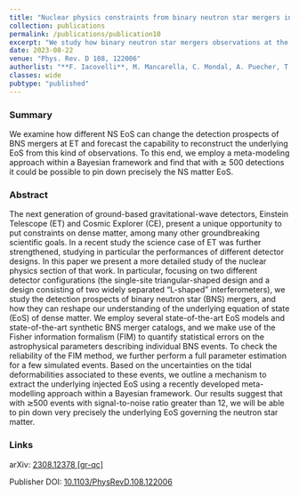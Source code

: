 ```yaml
---
title: "Nuclear physics constraints from binary neutron star mergers in the Einstein Telescope era"
collection: publications
permalink: /publications/publication10
excerpt: "We study how binary neutron star mergers observations at the Einstein Telescope can improve our understanding of their equation of state"
date: 2023-08-22
venue: "Phys. Rev. D 108, 122006"
authorlist: "**F. Iacovelli**, M. Mancarella, C. Mondal, A. Puecher, T. Dietrich, F. Gulminelli, M. Maggiore, M. Oertel"
classes: wide
pubtype: "published"
---
```


<span class="__dimensions_badge_embed__" data-doi="10.1103/PhysRevD.108.122006" data-style="small_circle" data-hide-zero-citations="true"></span><script async src="https://badge.dimensions.ai/badge.js" charset="utf-8"></script>

<html>
<head>
   <script src="https://code.jquery.com/jquery-3.7.0.js"></script>
</head>
<body>

<div id="inspirecount"></div>
<script>
var recid = '2690602';
var recurl = 'https://inspirehep.net/api/literature/?q=recid%3A'+recid+'&size=10&page=1&fields=citation_count&format=json';

if (recid === "undefined") {
	document.getElementById("inspirecount").innerHTML='';
} else {
	$.getJSON(recurl, function(data){
		if (data.hits.hits[0].metadata.citation_count === 0){
			var html = '';
		} else {
    	var html =`<a href="https://inspirehep.net/literature/${recid}" target="_blank" rel="noopener"><button type="button inspire" class="btn btn-inspire">iNSPIRE </button></a><span class="badge inspcitations">${data.hits.hits[0].metadata.citation_count} citations</span>`  
    	}  
    	document.getElementById("inspirecount").innerHTML= html
  });
}
</script>
</body>
</html>

### Summary
We examine how different NS EoS can change the detection prospects of BNS mergers at ET and forecast the capability to reconstruct the underlying EoS from this kind of observations. To this end, we employ a meta-modeling approach within a Bayesian framework and find that with ≳ 500 detections it could be possible to pin down precisely the NS matter EoS.

### Abstract
The next generation of ground-based gravitational-wave detectors, Einstein Telescope (ET) and Cosmic Explorer (CE), present a unique opportunity to put constraints on dense matter, among many other groundbreaking scientific goals. In a recent study the science case of ET was further strengthened, studying in particular the performances of different detector designs. In this paper we present a more detailed study of the nuclear physics section of that work. In particular, focusing on two different detector configurations (the single-site triangular-shaped design and a design consisting of two widely separated “L-shaped” interferometers), we study the detection prospects of binary neutron star (BNS) mergers, and how they can reshape our understanding of the underlying equation of state (EoS) of dense matter. We employ several state-of-the-art EoS models and state-of-the-art synthetic BNS merger catalogs, and we make use of the Fisher information formalism (FIM) to quantify statistical errors on the astrophysical parameters describing individual BNS events. To check the reliability of the FIM method, we further perform a full parameter estimation for a few simulated events. Based on the uncertainties on the tidal deformabilities associated to these events, we outline a mechanism to extract the underlying injected EoS using a recently developed meta-modelling approach within a Bayesian framework. Our results suggest that with &gtrsim;500 events with signal-to-noise ratio greater than 12, we will be able to pin down very precisely the underlying EoS governing the neutron star matter.

### Links

<i class="ai ai-arxiv ai-fw"></i> arXiv: <a href="https://arxiv.org/abs/2308.12378" target="_blank" rel="noopener">2308.12378 [gr-qc]</a>

<i class="ai ai-doi ai-fw"></i> Publisher DOI: <a href="https://doi.org/10.1103/PhysRevD.108.122006" target="_blank" rel="noopener">10.1103/PhysRevD.108.122006</a>
